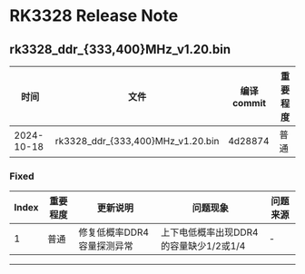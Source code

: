 # RK3328 Release Note

## rk3328_ddr_{333,400}MHz_v1.20.bin

| 时间       | 文件                              | 编译 commit | 重要程度 |
| ---------- | --------------------------------- | ----------- | -------- |
| 2024-10-18 | rk3328_ddr_{333,400}MHz_v1.20.bin | 4d28874     | 普通     |

### Fixed

| Index | 重要程度 | 更新说明                    | 问题现象                               | 问题来源 |
| ----- | -------- | --------------------------- | -------------------------------------- | -------- |
| 1     | 普通     | 修复低概率DDR4 容量探测异常 | 上下电低概率出现DDR4的容量缺少1/2或1/4 | -        |

------


